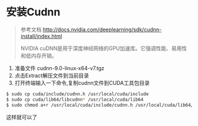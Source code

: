 # 安装Cudnn

> 参考文档 http://docs.nvidia.com/deeplearning/sdk/cudnn-install/index.html
>
> NVIDIA cuDNN是用于深度神经网络的GPU加速库。它强调性能、易用性和低内存开销。

1. 准备文件 cudnn-9.0-linux-x64-v7.tgz
2. 点击Extract解压文件到当前目录
2. 打开终端输入一下命令,复制cudnn文件到CUDA工具包目录
``` bash
$ sudo cp cuda/include/cudnn.h /usr/local/cuda/include
$ sudo cp cuda/lib64/libcudnn* /usr/local/cuda/lib64
$ sudo chmod a+r /usr/local/cuda/include/cudnn.h /usr/local/cuda/lib64/libcudnn*
```
这样就可以了

